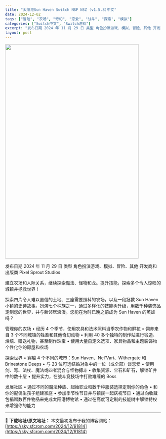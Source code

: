 ```yaml
---
title: "太阳港Sun Haven Switch NSP NSZ (v1.5.8)中文"
date: 2024-12-02
tags: ["冒险", "农场", "奇幻", "恋爱", "战斗", "探索", "模拟"]
categories: ["Switch中文", "Switch游戏"]
excerpt: "发布日期 2024 年 11 月 29 日 类型 角色扮演游戏、模拟、冒险、其他 开发商和出版商 Pixel Sprout Studios 建立农场和人际关系，继续探索魔法、怪物和龙。提升技能，探索多个令人惊叹的城镇并拯救世界！ 探索四片令人难以置信的土地、三座需要照料的农场，以及一段拯救 Sun &hellip;"
layout: post
---
```


<img class="aligncenter size-full wp-image-91815" src="https://sky.sfcrom.com/wp-content/uploads/2024/12/2024120204343582.webp" alt="" width="432" height="692" />

发布日期 2024 年 11 月 29 日
类型 角色扮演游戏、模拟、冒险、其他
开发商和出版商 Pixel Sprout Studios

建立农场和人际关系，继续探索魔法、怪物和龙。提升技能，探索多个令人惊叹的城镇并拯救世界！

探索四片令人难以置信的土地、三座需要照料的农场，以及一段拯救 Sun Haven 小镇的史诗故事。扮演七个种族之一，通过多样化的技能树升级，用数千种装饰品定制您的世界，并与新邻居浪漫。您能在为时已晚之前成为 Sun Haven 的英雄吗？

管理你的农场
• 经历 4 个季节，使用农具和法术照料当季农作物和鲜花
• 饲养来自 3 个不同城镇的牲畜和其他奇幻动物
• 利用 40 多个独特的制作站进行锻造、烘焙、赠送礼物，甚至制作珠宝
• 使用大量自定义选项、家具物品和主题装饰物个性化你的房屋和农场

探索世界
• 穿越 4 个不同的城市：Sun Haven、Nel'Vari、Withergate 和 Brinestone Deeps
• 与 23 位可选结婚对象中的一位（或全部）谈恋爱
• 使用剑、弩、法杖、魔法或四者混合与怪物搏斗
• 收集资源、宝石和矿石，解锁矿井中的数十层
• 提升实力，在战斗竞技场中打败难缠的 Boss

发展社区
• 通过不同的魔法种族、起始职业和数千种服装选择定制你的角色
• 和你的配偶生孩子组建家庭
• 参加季节性节日并与镇民一起庆祝节日
• 通过向收藏包捐赠数百件物品来完成太阳港博物馆
• 通过在高度可定制的技能树中解锁特权来增强你的能力

---
📖 **下载地址/原文地址：** 本文最初发布于我的博客网站：[https://sky.sfcrom.com/2024/12/91814](https://sky.sfcrom.com/2024/12/91814)
